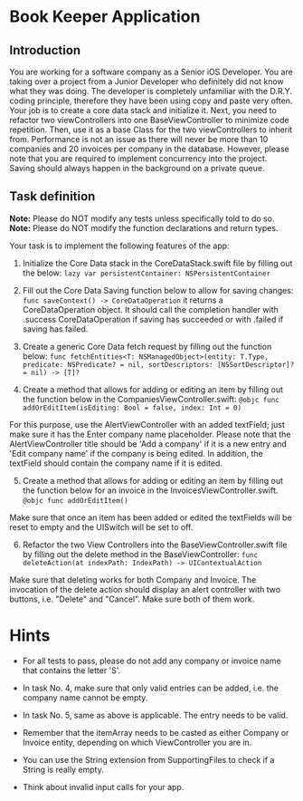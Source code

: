 # Book Keeper Application

## Introduction

You are working for a software company as a Senior iOS Developer. You are taking over a project from a Junior Developer who definitely did not know what they was doing. The developer is completely unfamiliar with the D.R.Y. coding principle, therefore they have been using copy and paste very often. Your job is to create a core data stack and initialize it. Next, you need to refactor two viewControllers into one BaseViewController to minimize code repetition. Then, use it as a base Class for the two viewControllers to inherit from.
Performance is not an issue as there will never be more than 10 companies and 20 invoices per company in the database. However, please note that you are required to implement concurrency into the project. Saving should always happen in the background on a private queue.

## Task definition

**Note:** Please do NOT modify any tests unless specifically told to do so.
**Note:** Please do NOT modify the function declarations and return types. 

Your task is to implement the following features of the app:

1. Initialize the Core Data stack in the CoreDataStack.swift file by filling out the below:
`lazy var persistentContainer: NSPersistentContainer`

2. Fill out the Core Data Saving function below to allow for saving changes:
`func saveContext() -> CoreDataOperation`
it returns a CoreDataOperation object. It should call the completion handler with .success CoreDataOperation if saving has succeeded or with .failed if saving has failed.

3. Create a generic Core Data fetch request by filling out the function below:
`func fetchEntities<T: NSManagedObject>(entity: T.Type, predicate: NSPredicate? = nil, sortDescriptors: [NSSortDescriptor]? = nil) -> [T]?`

4. Create a method that allows for adding or editing an item by filling out the function below in the CompaniesViewController.swift:
`@objc func addOrEditItem(isEditing: Bool = false, index: Int = 0)`

For this purpose, use the AlertViewController with an added textField; just make sure it has the Enter company name placeholder.
Please note that the AlertViewController title should be 'Add a company' if it is a new entry and 'Edit company name' if the company is being edited. In addition, the textField should contain the company name if it is edited.

5. Create a method that allows for adding or editing an item by filling out the function below for an invoice in the InvoicesViewController.swift.
`@objc func addOrEditItem()`

Make sure that once an item has been added or edited the textFields will be reset to empty and the UISwitch will be set to off.

6. Refactor the two View Controllers into the BaseViewController.swift file by filling out the delete method in the BaseViewController:
`func deleteAction(at indexPath: IndexPath) -> UIContextualAction`

Make sure that deleting works for both Company and Invoice.
The invocation of the delete action should display an alert controller with two buttons, i.e. "Delete" and "Cancel". Make sure both of them work.


# Hints

* For all tests to pass, please do not add any company or invoice name that contains the letter 'S'.

* In task No. 4, make sure that only valid entries can be added, i.e. the company name cannot be empty.

* In task No. 5, same as above is applicable. The entry needs to be valid. 

* Remember that the itemArray needs to be casted as either Company or Invoice entity, depending on which ViewController you are in.

* You can use the String extension from SupportingFiles to check if a String is really empty.

* Think about invalid input calls for your app. 
